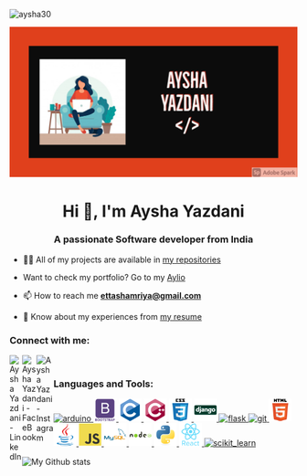 <img src="https://komarev.com/ghpvc/?username=aysha30" alt="aysha30" /> </p>
![banner](https://github.com/aysha30/aysha30/blob/main/My%20Post.png)


<h1 align="center">Hi 👋, I'm Aysha Yazdani</h1>
<h3 align="center">A passionate Software developer from India</h3>

- 👨‍💻 All of my projects are available in [my repositories](https://github.com/aysha30?tab=repositories)

- Want to check my portfolio? Go to my [Aylio](https://github.com/aysha30/Aylio)

- 📫 How to reach me **ettashamriya@gmail.com**

- 📄 Know about my experiences from [my resume](https://github.com/aysha30/my-resume/blob/main/Aysha%20newres.pdf)

<h3 align="left">Connect with me:</h3>
<p align="left">
<a href="https://www.linkedin.com/in/aysha-yazdani/">
  <img align="left" alt="Aysha Yazdani - LinkedIn" width="22px" src="https://upload.wikimedia.org/wikipedia/commons/thumb/e/e9/Linkedin_icon.svg/256px-Linkedin_icon.svg.png"/>
</a>
  <a href="https://fb.com/riyu.yazdani">
  <img align="left" alt="Aysha Yazdani - FaceBook" width="25px" src="https://img.icons8.com/office/40/000000/facebook-new.png"/>
    
</a>
<a href="https://instagram.com/a.y.s.ha_ikh">
  <img align="left" alt="Aysha Yazdani - Instagram" width="30px" src="https://img.icons8.com/color/48/000000/instagram-new--v1.png"/>
</a><img />
</p>

<h3 align="left">Languages and Tools:</h3>
<p align="left"> <a href="https://www.arduino.cc/" target="_blank"> <img src="https://cdn.worldvectorlogo.com/logos/arduino-1.svg" alt="arduino" width="40" height="40"/> </a> <a href="https://getbootstrap.com" target="_blank"> <img src="https://raw.githubusercontent.com/devicons/devicon/master/icons/bootstrap/bootstrap-plain-wordmark.svg" alt="bootstrap" width="40" height="40"/> </a> <a href="https://www.cprogramming.com/" target="_blank"> <img src="https://raw.githubusercontent.com/devicons/devicon/master/icons/c/c-original.svg" alt="c" width="40" height="40"/> </a> <a href="https://www.w3schools.com/cpp/" target="_blank"> <img src="https://raw.githubusercontent.com/devicons/devicon/master/icons/cplusplus/cplusplus-original.svg" alt="cplusplus" width="40" height="40"/> </a> <a href="https://www.w3schools.com/css/" target="_blank"> <img src="https://raw.githubusercontent.com/devicons/devicon/master/icons/css3/css3-original-wordmark.svg" alt="css3" width="40" height="40"/> </a> <a href="https://www.djangoproject.com/" target="_blank"> <img src="https://raw.githubusercontent.com/devicons/devicon/master/icons/django/django-original.svg" alt="django" width="40" height="40"/> </a> <a href="https://flask.palletsprojects.com/" target="_blank"> <img src="https://www.vectorlogo.zone/logos/pocoo_flask/pocoo_flask-icon.svg" alt="flask" width="40" height="40"/> </a> <a href="https://git-scm.com/" target="_blank"> <img src="https://www.vectorlogo.zone/logos/git-scm/git-scm-icon.svg" alt="git" width="40" height="40"/> </a> <a href="https://www.w3.org/html/" target="_blank"> <img src="https://raw.githubusercontent.com/devicons/devicon/master/icons/html5/html5-original-wordmark.svg" alt="html5" width="40" height="40"/> </a> <a href="https://www.java.com" target="_blank"> <img src="https://raw.githubusercontent.com/devicons/devicon/master/icons/java/java-original.svg" alt="java" width="40" height="40"/> </a> <a href="https://developer.mozilla.org/en-US/docs/Web/JavaScript" target="_blank"> <img src="https://raw.githubusercontent.com/devicons/devicon/master/icons/javascript/javascript-original.svg" alt="javascript" width="40" height="40"/> </a> <a href="https://www.mysql.com/" target="_blank"> <img src="https://raw.githubusercontent.com/devicons/devicon/master/icons/mysql/mysql-original-wordmark.svg" alt="mysql" width="40" height="40"/> </a> <a href="https://nodejs.org" target="_blank"> <img src="https://raw.githubusercontent.com/devicons/devicon/master/icons/nodejs/nodejs-original-wordmark.svg" alt="nodejs" width="40" height="40"/> </a> <a href="https://www.python.org" target="_blank"> <img src="https://raw.githubusercontent.com/devicons/devicon/master/icons/python/python-original.svg" alt="python" width="40" height="40"/> </a> <a href="https://reactjs.org/" target="_blank"> <img src="https://raw.githubusercontent.com/devicons/devicon/master/icons/react/react-original-wordmark.svg" alt="react" width="40" height="40"/> </a> <a href="https://scikit-learn.org/" target="_blank"> <img src="https://upload.wikimedia.org/wikipedia/commons/0/05/Scikit_learn_logo_small.svg" alt="scikit_learn" width="40" height="40"/> </a> </p>



<!-- <p><img align="left" src="https://github-readme-stats.vercel.app/api/top-langs?username=aysha30&show_icons=true&theme=tokyonight&locale=en&layout=compact" alt="aysha30" /></p>
 -->
 <img alt="My Github stats" align="center" border-radius="40px" width="800px" height="200px" src="https://github-readme-stats.vercel.app/api?username=aysha30&count_private=true&show_icons=true&hide_border=true&theme=react" href="https://github.com/aysha30"/>

<!-- <p>&nbsp;<img align="center" src="https://github-readme-stats.vercel.app/api?username=aysha30&show_icons=true&theme=tokyonight&locale=en" alt="aysha30" /></p> -->
